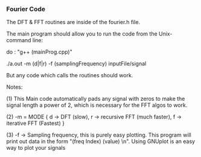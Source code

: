 ### Fourier Code

The DFT & FFT routines are inside of the fourier.h file. 

The main program should allow you to run the code from the Unix-command line:

do : "g++ (mainProg.cpp)"

./a.out -m (d|f|r) -f (samplingFrequency) inputFile/signal

But any code which calls the routines should work. 

Notes:

(1) This Main code automatically pads any signal with zeros to make the signal length a power of 2,
which is necessary for the FFT algos to work.

(2) -m = MODE { d -> DFT (slow), r -> recursive FFT (much faster), f -> iterative FFT (Fastest) }

(3) -f -> Sampling frequency, this is purely easy plotting. This program will print out 
data in the form "(freq Index) (value) \n". Using GNUplot is an easy way to plot your signals 



